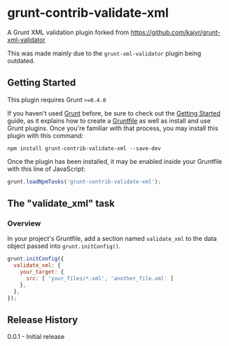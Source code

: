 # grunt-contrib-validate-xml

A Grunt XML validation plugin forked from https://github.com/kajyr/grunt-xml-validator

This was made mainly due to the `grunt-xml-validator` plugin being outdated.

## Getting Started
This plugin requires Grunt `>=0.4.0`

If you haven't used [Grunt](http://gruntjs.com/) before, be sure to check out the [Getting Started](http://gruntjs.com/getting-started) guide, as it explains how to create a [Gruntfile](http://gruntjs.com/sample-gruntfile) as well as install and use Grunt plugins. Once you're familiar with that process, you may install this plugin with this command:

```shell
npm install grunt-contrib-validate-xml --save-dev
```

Once the plugin has been installed, it may be enabled inside your Gruntfile with this line of JavaScript:

```js
grunt.loadNpmTasks('grunt-contrib-validate-xml');
```

## The "validate_xml" task

### Overview
In your project's Gruntfile, add a section named `validate_xml` to the data object passed into `grunt.initConfig()`.

```js
grunt.initConfig({
  validate_xml: {
    your_target: {
      src: [ 'your_files/*.xml', 'another_file.xml' ]
    },
  },
});
```

## Release History

0.0.1 - Initial release
